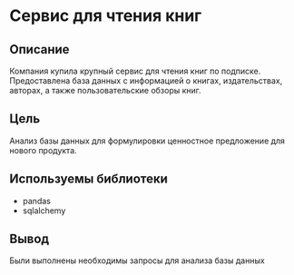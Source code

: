 # Cервис для чтения книг
##  Описание
Компания купила крупный сервис для чтения книг по подписке. Предоставлена база данных с информацией о книгах, издательствах, авторах, а также пользовательские обзоры книг.
## Цель
Анализ базы данных для формулировки ценностное предложение для нового продукта.
## Используемы библиотеки
- pandas
- sqlalchemy
## Вывод
Были выполнены необходимы запросы для анализа базы данных 
